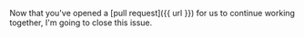 Now that you've opened a [pull request]({{ url }}) for us to continue working together, I'm going to close this issue.
